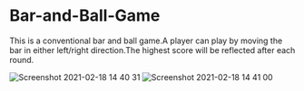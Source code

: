 # Bar-and-Ball-Game
This is a conventional bar and ball game.A player can play by moving the bar in either left/right direction.The highest score will be reflected after each round.

![Screenshot 2021-02-18 14 40 31](https://user-images.githubusercontent.com/65110396/108334616-21555280-71f8-11eb-9304-b7a73d2052ee.png)
![Screenshot 2021-02-18 14 41 00](https://user-images.githubusercontent.com/65110396/108334626-261a0680-71f8-11eb-9da1-2f33110aa047.png)

